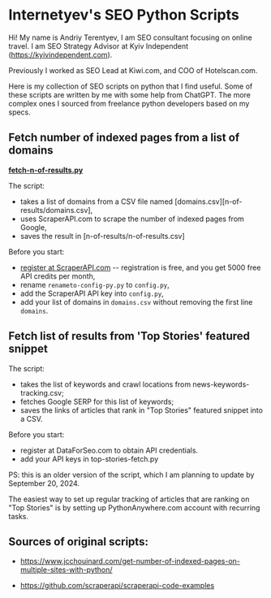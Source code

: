 # Internetyev's SEO Python Scripts

Hi!
My name is Andriy Terentyev, I am SEO consultant focusing on online travel. 
I am SEO Strategy Advisor at Kyiv Independent (https://kyivindependent.com). 

Previously I worked as SEO Lead at Kiwi.com, and COO of Hotelscan.com.

Here is my collection of SEO scripts on python that I find useful.
Some of these scripts are written by me with some help from ChatGPT. The more complex ones I sourced from freelance python developers based on my specs. 

## Fetch number of indexed pages from a list of domains

**[fetch-n-of-results.py](n-of-results/fetch-n-of-results.py)**

The script:
* takes a list of domains from a CSV file named [domains.csv][n-of-results/domains.csv],
* uses ScraperAPI.com to scrape the number of indexed pages from Google,
* saves the result in [n-of-results/n-of-results.csv] 

Before you start: 
* [register at ScraperAPI.com](https://www.scraperapi.com/signup?fp_ref=niels31) -- registration is free, and you get 5000 free API credits per month,
* rename `renameto-config-py.py` to `config.py`,
* add the ScraperAPI API key into `config.py`,
* add your list of domains in `domains.csv` without removing the first line `domains`.

## Fetch list of results from 'Top Stories' featured snippet ##

The script:
* takes the list of keywords and crawl locations from news-keywords-tracking.csv;
* fetches Google SERP for this list of keywords;
* saves the links of articles that rank in "Top Stories" featured snippet into a CSV.

Before you start:
* register at DataForSeo.com to obtain API credentials.
* add your API keys in top-stories-fetch.py

PS: this is an older version of the script, which I am planning to update by September 20, 2024. 

The easiest way to set up regular tracking of articles that are ranking on "Top Stories" is by setting up PythonAnywhere.com account with recurring tasks.  


## Sources of original scripts:

* https://www.jcchouinard.com/get-number-of-indexed-pages-on-multiple-sites-with-python/

* https://github.com/scraperapi/scraperapi-code-examples


